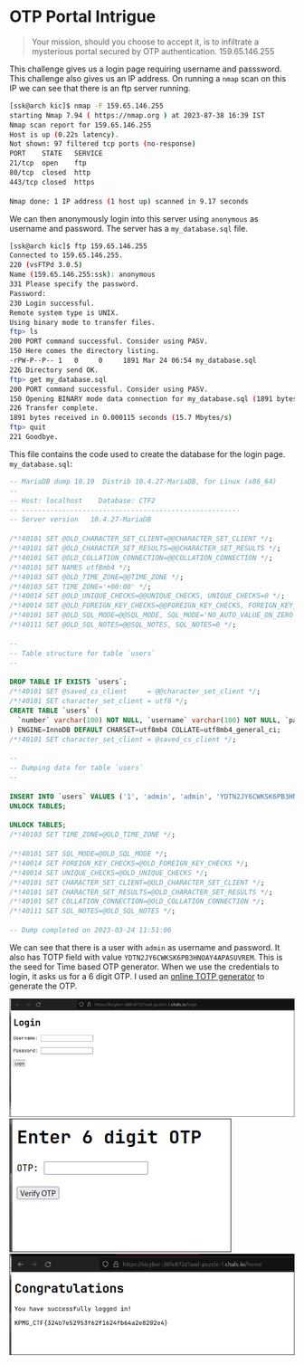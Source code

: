 # OTP Portal Intrigue
> Your mission, should you choose to accept it,  is to infiltrate a mysterious portal secured by OTP authentication. 
159.65.146.255 

This challenge gives us a login page requiring username and passsword. This challenge also gives us an IP address. On running a `nmap` scan on this IP we can see that there is an ftp server running.
```sh
[ssk@arch kic]$ nmap -F 159.65.146.255
starting Nmap 7.94 ( https://nmap.org ) at 2023-87-38 16:39 IST
Nmap scan report for 159.65.146.255
Host is up (0.22s latency).
Not shown: 97 filtered tcp ports (no-response)
PORT    STATE   SERVICE
21/tcp  open    ftp
80/tcp  closed  http
443/tcp closed  https

Nmap done: 1 IP address (1 host up) scanned in 9.17 seconds
```

We can then anonymously login into this server using `anonymous` as username and password. The server has a `my_database.sql` file.

```sh
[ssk@arch kic]$ ftp 159.65.146.255
Connected to 159.65.146.255.
220 (vsFTPd 3.0.5)
Name (159.65.146.255:ssk): anonymous
331 Please specify the password.
Password:
230 Login successful.
Remote system type is UNIX.
Using binary mode to transfer files.
ftp> ls
200 PORT command successful. Consider using PASV.
150 Here comes the directory listing.
-rPW-P--P-- 1   0     0     1891 Mar 24 06:54 my_database.sql
226 Directory send OK.
ftp> get my_database.sql
200 PORT command successful. Consider using PASV.
150 Opening BINARY mode data connection for my_database.sql (1891 bytes).
226 Transfer complete.
1891 bytes received in 0.000115 seconds (15.7 Mbytes/s)
ftp> quit
221 Goodbye.
```
This file contains the code used to create the database for the login page.
`my_database.sql`:
```sql
-- MariaDB dump 10.19  Distrib 10.4.27-MariaDB, for Linux (x86_64)
--
-- Host: localhost    Database: CTF2
-- ------------------------------------------------------
-- Server version	10.4.27-MariaDB

/*!40101 SET @OLD_CHARACTER_SET_CLIENT=@@CHARACTER_SET_CLIENT */;
/*!40101 SET @OLD_CHARACTER_SET_RESULTS=@@CHARACTER_SET_RESULTS */;
/*!40101 SET @OLD_COLLATION_CONNECTION=@@COLLATION_CONNECTION */;
/*!40101 SET NAMES utf8mb4 */;
/*!40103 SET @OLD_TIME_ZONE=@@TIME_ZONE */;
/*!40103 SET TIME_ZONE='+00:00' */;
/*!40014 SET @OLD_UNIQUE_CHECKS=@@UNIQUE_CHECKS, UNIQUE_CHECKS=0 */;
/*!40014 SET @OLD_FOREIGN_KEY_CHECKS=@@FOREIGN_KEY_CHECKS, FOREIGN_KEY_CHECKS=0 */;
/*!40101 SET @OLD_SQL_MODE=@@SQL_MODE, SQL_MODE='NO_AUTO_VALUE_ON_ZERO' */;
/*!40111 SET @OLD_SQL_NOTES=@@SQL_NOTES, SQL_NOTES=0 */;

--
-- Table structure for table `users`
--

DROP TABLE IF EXISTS `users`;
/*!40101 SET @saved_cs_client     = @@character_set_client */;
/*!40101 SET character_set_client = utf8 */;
CREATE TABLE `users` (
  `number` varchar(100) NOT NULL, `username` varchar(100) NOT NULL, `password` varchar(100) NOT NULL, `TOTP` varchar(100) NOT NULL
) ENGINE=InnoDB DEFAULT CHARSET=utf8mb4 COLLATE=utf8mb4_general_ci;
/*!40101 SET character_set_client = @saved_cs_client */;

--
-- Dumping data for table `users`
--

INSERT INTO `users` VALUES ('1', 'admin', 'admin', 'YDTN2JY6CWKSK6PB3HNOAY4APASUVREM');
UNLOCK TABLES;

UNLOCK TABLES;
/*!40103 SET TIME_ZONE=@OLD_TIME_ZONE */;

/*!40101 SET SQL_MODE=@OLD_SQL_MODE */;
/*!40014 SET FOREIGN_KEY_CHECKS=@OLD_FOREIGN_KEY_CHECKS */;
/*!40014 SET UNIQUE_CHECKS=@OLD_UNIQUE_CHECKS */;
/*!40101 SET CHARACTER_SET_CLIENT=@OLD_CHARACTER_SET_CLIENT */;
/*!40101 SET CHARACTER_SET_RESULTS=@OLD_CHARACTER_SET_RESULTS */;
/*!40101 SET COLLATION_CONNECTION=@OLD_COLLATION_CONNECTION */;
/*!40111 SET SQL_NOTES=@OLD_SQL_NOTES */;

-- Dump completed on 2023-03-24 11:51:06
```

We can see that there is a user with `admin` as username and password. It also has TOTP field with value `YDTN2JY6CWKSK6PB3HNOAY4APASUVREM`. This is the seed for Time based OTP generator. When we use the credentials to login, it asks us for a 6 digit OTP. I used an [online TOTP generator](https://totp.danhersam.com/) to generate the OTP.

![](./files/images/otp1.png)
![](./files/images/otp2.png)
![](./files/images/otp3.png)